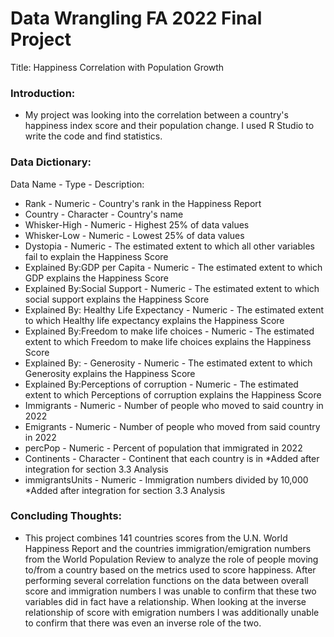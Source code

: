 # Data Wrangling FA 2022 Final Project
Title: Happiness Correlation with Population Growth

### Introduction:
- My project was looking into the correlation between a country's happiness index score and their population change. I used R Studio to write the code and find statistics. 

### Data Dictionary:
Data Name - Type - Description:

  - Rank - Numeric - Country's rank in the Happiness Report
  - Country - Character - Country's name
  - Whisker-High - Numeric - Highest 25% of data values
  - Whisker-Low - Numeric - Lowest 25% of data values
  - Dystopia - Numeric - The estimated extent to which all other variables fail to explain the Happiness Score
  - Explained By:GDP per Capita - Numeric - The estimated extent to which GDP explains the Happiness Score
  - Explained By:Social Support - Numeric - The estimated extent to which social support explains the Happiness Score
  - Explained By: Healthy Life Expectancy - Numeric - The estimated extent to which Healthy life expectancy explains the Happiness Score
  - Explained By:Freedom to make life choices - Numeric - The estimated extent to which Freedom to make life choices explains the Happiness Score
  - Explained By: - Generosity - Numeric - The estimated extent to which Generosity explains the Happiness Score
  - Explained By:Perceptions of corruption - Numeric - The estimated extent to which Perceptions of corruption explains the Happiness Score
  - Immigrants - Numeric - Number of people who moved to said country in 2022
  - Emigrants - Numeric - Number of people who moved from said country in 2022
  - percPop - Numeric - Percent of population that immigrated in 2022
  - Continents - Character - Continent that each country is in *Added after integration for section 3.3 Analysis 
  - immigrantsUnits - Numeric - Immigration numbers divided by 10,000 *Added after integration for section 3.3 Analysis

### Concluding Thoughts:
- This project combines 141 countries scores from the U.N. World Happiness Report and the countries immigration/emigration numbers from the World Population Review to analyze the role of people moving to/from a country based on the metrics used to score happiness. After performing several correlation functions on the data between overall score and immigration numbers I was unable to confirm that these two variables did in fact have a relationship. When looking at the inverse relationship of score with emigration numbers I was additionally unable to confirm that there was even an inverse role of the two. 
